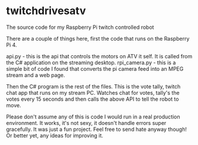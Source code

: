 # twitchdrivesatv
The source code for my Raspberry Pi twitch controlled robot

There are a couple of things here, first the code that runs on the Raspberry Pi 4.

api.py - this is the api that controls the motors on ATV it self. It is called from the C# application on the streaming desktop.
rpi_camera.py - this is a simple bit of code I found that converts the pi camera feed into an MPEG stream and a web page. 


Then the C# program is the rest of the files. This is the vote tally, twitch chat app that runs on my stream PC. Watches chat for votes, tally's the votes every 15 seconds and then calls the above API to tell the robot to move.

Please don't assume any of this is code I would run in a real production environment. It works, it's not sexy, it doesn't handle errors super gracefully. It was just a fun project. Feel free to send hate anyway though! Or better yet, any ideas for improving it.
